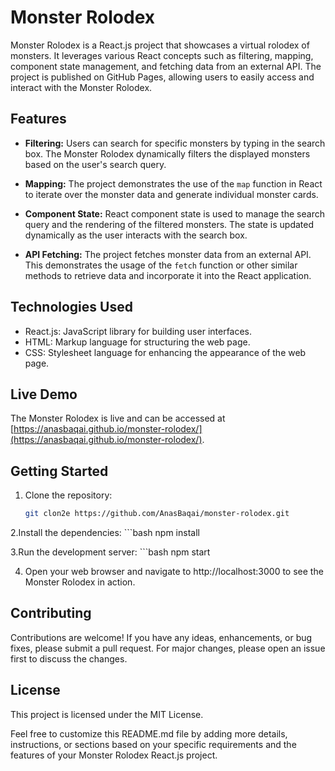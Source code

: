 # Monster Rolodex

Monster Rolodex is a React.js project that showcases a virtual rolodex of monsters. It leverages various React concepts such as filtering, mapping, component state management, and fetching data from an external API. The project is published on GitHub Pages, allowing users to easily access and interact with the Monster Rolodex.

## Features

- **Filtering:** Users can search for specific monsters by typing in the search box. The Monster Rolodex dynamically filters the displayed monsters based on the user's search query.

- **Mapping:** The project demonstrates the use of the `map` function in React to iterate over the monster data and generate individual monster cards.

- **Component State:** React component state is used to manage the search query and the rendering of the filtered monsters. The state is updated dynamically as the user interacts with the search box.

- **API Fetching:** The project fetches monster data from an external API. This demonstrates the usage of the `fetch` function or other similar methods to retrieve data and incorporate it into the React application.

## Technologies Used

- React.js: JavaScript library for building user interfaces.
- HTML: Markup language for structuring the web page.
- CSS: Stylesheet language for enhancing the appearance of the web page.

## Live Demo

The Monster Rolodex is live and can be accessed at [https://anasbaqai.github.io/monster-rolodex/](https://anasbaqai.github.io/monster-rolodex/).

## Getting Started

1. Clone the repository:

   ```bash
   git clon2e https://github.com/AnasBaqai/monster-rolodex.git

2.Install the dependencies:
    ```bash
    npm install

3.Run the development server:
      ```bash
      npm start

4. Open your web browser and navigate to http://localhost:3000 to see the Monster Rolodex in action.

## Contributing
Contributions are welcome! If you have any ideas, enhancements, or bug fixes, please submit a pull request. For major changes, please open an issue first to discuss the changes.

## License
This project is licensed under the MIT License.

Feel free to customize this README.md file by adding more details, instructions, or sections based on your specific requirements and the features of your Monster Rolodex React.js project.



